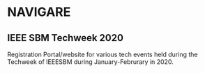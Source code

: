 # NAVIGARE
## IEEE SBM Techweek 2020

Registration Portal/website for various tech events held during the Techweek of IEEESBM during January-Februrary in 2020.
